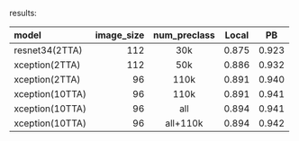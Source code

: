 results:

| model | image_size | num_preclass | Local | PB |
| :------ | ------: | :------: | :------: | :------: |
| resnet34(2TTA) | 112 | 30k | 0.875 | 0.923 |
| xception(2TTA) | 112 | 50k | 0.886 | 0.932 |
| xception(2TTA) | 96  | 110k| 0.891 | 0.940 |
| xception(10TTA)| 96  | 110k| 0.891 | 0.941 |
| xception(10TTA)| 96  | all | 0.894 | 0.941 |
| xception(10TTA)| 96  | all+110k | 0.894 | 0.942 |


